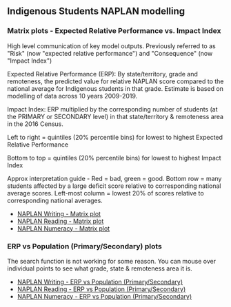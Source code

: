 ## Indigenous Students NAPLAN modelling

### Matrix plots - Expected Relative Performance vs. Impact Index

High level communication of key model outputs. Previously referred to as "Risk" (now "expected relative performance") and "Consequence" (now "Impact Index")

Expected Relative Performance (ERP): By state/territory, grade and remoteness, the predicted value for relative NAPLAN score compared to the national average for Indigenous students in that grade. Estimate is based on modelling of data across 10 years 2009-2019.

Impact Index: ERP multiplied by the corresponding number of students (at the PRIMARY or SECONDARY level) in that state/territory & remoteness area in the 2016 Census.

Left to right = quintiles (20% percentile bins) for lowest to highest Expected Relative Performance

Bottom to top = quintiles (20% percentile bins) for lowest to highest Impact Index

Approx interpretation guide - Red = bad, green = good. Bottom row = many students affected by a large deficit score relative to corresponding national average scores. Left-most column = lowest 20% of scores relative to corresponding national averages.

* [NAPLAN Writing - Matrix plot](https://github.com/of2/NAPLAN-plots-demo/writing_matrix_plot.html)
* [NAPLAN Reading - Matrix plot](https://github.com/of2/NAPLAN-plots-demo/reading_matrix_plot.html)
* [NAPLAN Numeracy - Matrix plot](https://github.com/of2/NAPLAN-plots-demo/numeracy_matrix_plot.html)





### ERP vs Population (Primary/Secondary) plots

The search function is not working for some reason. You can mouse over individual points to see what grade, state & remoteness area it is.

* [NAPLAN Writing - ERP vs Population (Primary/Secondary)](https://github.com/of2/NAPLAN-plots-demo/writing_emms_plot.html)
* [NAPLAN Reading - ERP vs Population (Primary/Secondary)](https://github.com/of2/NAPLAN-plots-demo/reading_emms_plot.html)
* [NAPLAN Numeracy - ERP vs Population (Primary/Secondary)](https://github.com/of2/NAPLAN-plots-demo/numeracy_emms_plot.html)

